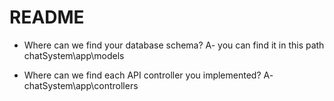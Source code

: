 # README

* Where can we find your database schema?
    A- you can find it in this path chatSystem\app\models

* Where can we find each API controller you implemented?
   A- chatSystem\app\controllers
  

